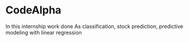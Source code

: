 # CodeAlpha
In this internship work done As classification, stock prediction, predictive modeling with linear regression
